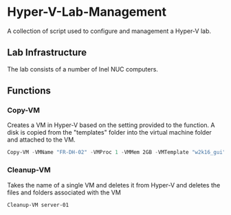 # Hyper-V-Lab-Management
A collection of script used to configure and management a Hyper-V lab.

## Lab Infrastructure
The lab consists of a number of Inel NUC computers. 

## Functions
### Copy-VM
Creates a VM in Hyper-V based on the setting provided to the function. A disk is copied from the "templates" folder into the virtual machine folder and attached to the VM. 
~~~Powershell
Copy-VM -VMName "FR-DH-02" -VMProc 1 -VMMem 2GB -VMTemplate "w2k16_gui" -VMNet "VLAN200" -VMStart $true
~~~

### Cleanup-VM
Takes the name of a single VM and deletes it from Hyper-V and deletes the files and folders associated with the VM
~~~PowerShell
Cleanup-VM server-01
~~~
